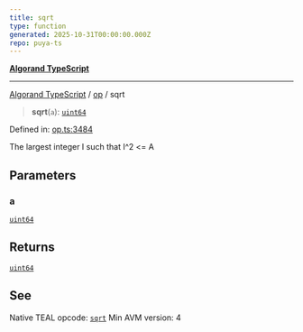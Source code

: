```yaml
---
title: sqrt
type: function
generated: 2025-10-31T00:00:00.000Z
repo: puya-ts
---
```


[**Algorand TypeScript**](docs/_md/README)

---

[Algorand TypeScript](docs/_md/modules) / [op](/reference/algorand-typescript/api/op/readme/) / sqrt

> **sqrt**(`a`): [`uint64`](/reference/algorand-typescript/api/index/type-aliases/uint64/)

Defined in: [op.ts:3484](https://github.com/algorandfoundation/puya-ts/blob/main/packages/algo-ts/src/op.ts#L3484)

The largest integer I such that I^2 <= A

## Parameters

### a

[`uint64`](/reference/algorand-typescript/api/index/type-aliases/uint64/)

## Returns

[`uint64`](/reference/algorand-typescript/api/index/type-aliases/uint64/)

## See

Native TEAL opcode: [`sqrt`](https://dev.algorand.co/reference/algorand-teal/opcodes#sqrt)
Min AVM version: 4
